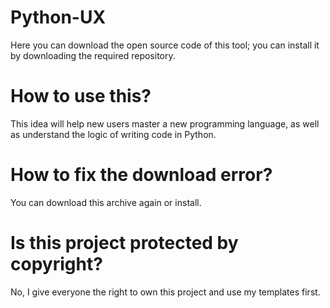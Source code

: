 # Python-UX
Here you can download the open source code of this tool; you can install it by downloading the required repository.<br>
# How to use this?
This idea will help new users master a new programming language, as well as understand the logic of writing code in Python.<br>
# How to fix the download error?
You can download this archive again or install.<br>
# Is this project protected by copyright?
No, I give everyone the right to own this project and use my templates first.<br>
